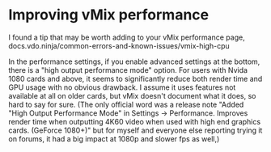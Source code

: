 # Improving vMix performance

I found a tip that may be worth adding to your vMix performance page, docs.vdo.ninja/common-errors-and-known-issues/vmix-high-cpu

In the performance settings, if you enable advanced settings at the bottom, there is a "high output performance mode" option. For users with Nvida 1080 cards and above, it seems to significantly reduce both render time and GPU usage with no obvious drawback. I assume it uses features not available at all on older cards, but vMix doesn't document what it does, so hard to say for sure. (The only official word was a release note "Added "High Output Performance Mode" in Settings -> Performance. Improves render time when outputting 4K60 video when used with high end graphics cards. (GeForce 1080+)" but for myself and everyone else reporting trying it on forums, it had a big impact at 1080p and slower fps as well,)
